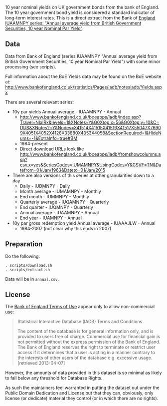 10 year nominal yields on UK government bonds from the bank of England. The 10
year government bond yield is considered a standard indicator of long-term
interest rates. This is a direct extract from the Bank of [England IUAAMNPY
series: "Annual average yield from British Government Securities, 10 year
Nominal Par Yield"][boe].

[boe]: http://www.bankofengland.co.uk/boeapps/iadb/index.asp?Travel=NIxIRx&levels=1&XNotes=Y&C=DUS&G0Xtop.x=51&G0Xtop.y=7&XNotes2=Y&Nodes=X41514X41515X41516X41517X55047X76909X4051X4052X4128X33880X4053X4058&SectionRequired=I&HideNums=-1&ExtraInfo=true#BM

## Data

Data from Bank of England (series IUAAMNPY "Annual average yield from British
Government Securities, 10 year Nominal Par Yield") with some minor processing
(see scripts).

Full information about the BoE Yields data may be found on the BoE website at:
<http://www.bankofengland.co.uk/statistics/Pages/iadb/notesiadb/Yields.aspx>

There are several relevant series:

* 10y par yields Annual average - IUAAMNPY - Annual
  * <http://www.bankofengland.co.uk/boeapps/iadb/index.asp?Travel=NIxIRx&levels=1&XNotes=Y&G0Xtop.x=56&G0Xtop.y=10&C=DUS&XNotes2=Y&Nodes=X41514X41515X41516X41517X55047X76909X4051X4052X4128X33880X4053X4058&SectionRequired=I&HideNums=-1&ExtraInfo=true#BM>
  * 1984-present
  * Direct download URLs look like <http://www.bankofengland.co.uk/boeapps/iadb/fromshowcolumns.asp?csv.x=yes&SeriesCodes=IUMAMNPY&UsingCodes=Y&CSVF=TN&Datefrom=01/Jan/1963&Dateto=01/Jan/2015>
* There are also versions of this series at other granularities down to a day
  * Daily - IUDMNPY - Daily
  * Month average - IUMAMNPY - Monthly
  * End month - IUMMNPY - Monthly
  * Quarterly average - IUQAMNPY - Quarterly
  * End quarter - IUQMNPY - Quarterly
  * Annual average - IUAAMNPY - Annual
  * End year - IUAMNPY - Annual
* 10y par gross redemption yield Annual average - IUAAAJLW - Annual
  * 1984-2007 (not clear why this ends in 2007)

## Preparation

Do the following:

    . scripts/download.sh
    . scripts/extract.sh

Data will be in `annual.csv`.

## License

The [Bank of England Terms of Use][tou] appear only to allow non-commercial
use:

> Statistical Interactive Database (IADB) Terms and Conditions
> 
> The content of the database is for general information only, and is provided
> to users free of charge. Commercial use for financial gain is not permitted
> without the express permission of the Bank of England.  The Bank of England
> reserves the right to terminate or restrict user access if it determines that
> a user is acting in a manner contrary to the interests of other users of the
> database e.g. excessive usage. [retrieved 2013-04-07]

[tou]: http://www.bankofengland.co.uk/pages/disclaimer.aspx#Statistics

However, the amounts of data provided in this dataset is so minimal as likely to fall
below any threshold for Database Rights. 

As such the maintainers feel warranted in putting the dataset out under the
Public Domain Dedication and License but that they can, obviously, only license
(or dedicate) material they control (or in which there are no rights).

